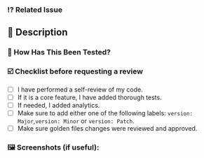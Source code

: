 ### ⁉️ Related Issue
<!--- If suggesting a new feature or change, please discuss it in an issue first -->
<!--- For more explanation: https://docs.github.com/en/issues/tracking-your-work-with-issues/linking-a-pull-request-to-an-issue#linking-a-pull-request-to-an-issue-using-a-keyword -->
<!--- Please link the issue here: (use keyword `closes: #12345`) -->

## 📖 Description
<!--- Describe your changes in detail -->

### 🧪 How Has This Been Tested?
<!--- Please describe how you tested your changes. -->
<!--- Include details of your unit test, and the manual tests you did -->
<!--- see how your change affects other areas of the code, etc. -->

### ☑️ Checklist before requesting a review
- [ ] I have performed a self-review of my code.
- [ ] If it is a core feature, I have added thorough tests.
- [ ] If needed, I added analytics.
- [ ] Make sure to add either one of the following labels: `version: Major`,`version: Minor` or `version: Patch`. 
- [ ] Make sure golden files changes were reviewed and approved.

### 🖼️ Screenshots (if useful):
<!--- If it's a visual change, please provide a screenshot -->
